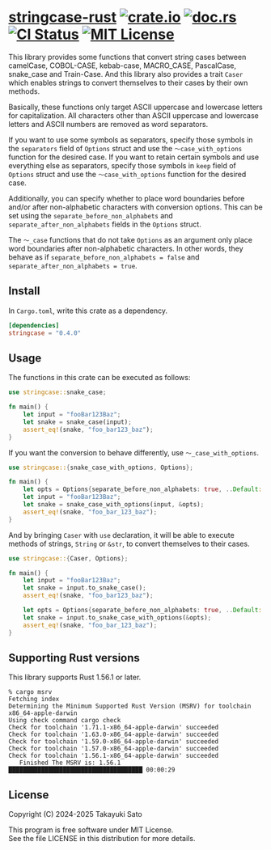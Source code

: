 # [stringcase-rust][repo-url] [![crate.io][crateio-img]][crateio-url] [![doc.rs][docrs-img]][docrs-url] [![CI Status][ci-img]][ci-url] [![MIT License][mit-img]][mit-url]

This library provides some functions that convert string cases between camelCase, COBOL-CASE, kebab-case, MACRO_CASE, PascalCase, snake_case and Train-Case.
And this library also provides a trait `Caser` which enables strings to convert themselves to their cases by their own methods.

Basically, these functions only target ASCII uppercase and lowercase letters for capitalization. All characters other than ASCII uppercase and lowercase letters and ASCII numbers are removed as word separators.

If you want to use some symbols as separators, specify those symbols in the `separators` field of `Options` struct and use the `〜case_with_options` function for the desired case.
If you want to retain certain symbols and use everything else as separators, specify those symbols in `keep` field of `Options` struct and use the `〜case_with_options` function for the desired case.

Additionally, you can specify whether to place word boundaries before and/or after non-alphabetic characters with conversion options.
This can be set using the `separate_before_non_alphabets` and `separate_after_non_alphabets` fields in the `Options` struct.

The `〜_case` functions that do not take `Options` as an argument only place word boundaries after non-alphabetic characters.
In other words, they behave as if `separate_before_non_alphabets = false` and `separate_after_non_alphabets = true`.

## Install

In `Cargo.toml`, write this crate as a dependency.

```toml
[dependencies]
stringcase = "0.4.0"
```

## Usage

The functions in this crate can be executed as follows:

```rust
use stringcase::snake_case;

fn main() {
    let input = "fooBar123Baz";
    let snake = snake_case(input);
    assert_eq!(snake, "foo_bar123_baz");
}
```

If you want the conversion to behave differently, use `〜_case_with_options`.

```rust
use stringcase::{snake_case_with_options, Options};

fn main() {
    let opts = Options{separate_before_non_alphabets: true, ..Default::default()};
    let input = "fooBar123Baz";
    let snake = snake_case_with_options(input, &opts);
    assert_eq!(snake, "foo_bar_123_baz");
}
```

And by bringing `Caser` with `use` declaration, it will be able to execute methods of strings, `String` or `&str`, to convert themselves to their cases.

```rust
use stringcase::{Caser, Options};

fn main() {
    let input = "fooBar123Baz";
    let snake = input.to_snake_case();
    assert_eq!(snake, "foo_bar123_baz");

    let opts = Options{separate_before_non_alphabets: true, ..Default::default()};
    let snake = input.to_snake_case_with_options(&opts);
    assert_eq!(snake, "foo_bar_123_baz");
}
```

## Supporting Rust versions

This library supports Rust 1.56.1 or later.

```
% cargo msrv
Fetching index
Determining the Minimum Supported Rust Version (MSRV) for toolchain x86_64-apple-darwin
Using check command cargo check
Check for toolchain '1.71.1-x86_64-apple-darwin' succeeded
Check for toolchain '1.63.0-x86_64-apple-darwin' succeeded
Check for toolchain '1.59.0-x86_64-apple-darwin' succeeded
Check for toolchain '1.57.0-x86_64-apple-darwin' succeeded
Check for toolchain '1.56.1-x86_64-apple-darwin' succeeded
   Finished The MSRV is: 1.56.1   █████████████████████████████████████ 00:00:29
```

## License

Copyright (C) 2024-2025 Takayuki Sato

This program is free software under MIT License.<br>
See the file LICENSE in this distribution for more details.


[repo-url]: https://github.com/sttk/stringcase-rust
[crateio-img]: https://img.shields.io/badge/crate.io-ver.0.4.0-fc8d62?logo=rust
[crateio-url]: https://crates.io/crates/stringcase
[docrs-img]: https://img.shields.io/badge/doc.rs-stringcase-66c2a5?logo=docs.rs
[docrs-url]: https://docs.rs/stringcase
[ci-img]: https://github.com/sttk/stringcase-rust/actions/workflows/rust.yml/badge.svg?branch=main
[ci-url]: https://github.com/sttk/stringcase-rust/actions
[mit-img]: https://img.shields.io/badge/license-MIT-green.svg
[mit-url]: https://opensource.org/licenses/MIT
